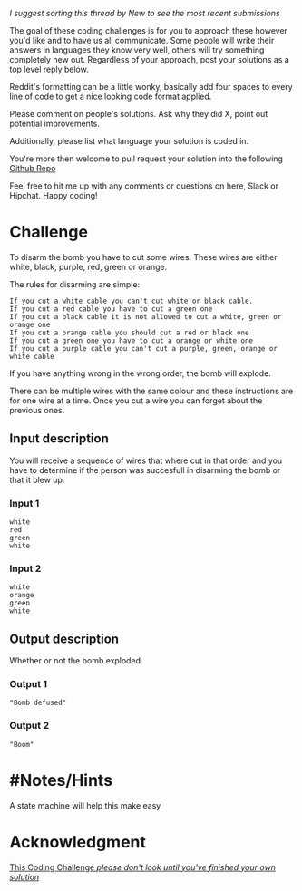 _I suggest sorting this thread by *New* to see the most recent submissions_

The goal of these coding challenges is for you to approach these however you'd like and to have us all communicate. Some people will write their answers in languages they know very well, others will try something completely new out. Regardless of your approach, post your solutions as a top level reply below.

Reddit's formatting can be a little wonky, basically add four spaces to every line of code to get a nice looking code format applied.

Please comment on people's solutions. Ask why they did X, point out potential improvements.

Additionally, please list what language your solution is coded in.

You're more then welcome to pull request your solution into the following [Github Repo](https://github.com/GregHilston/Code-Foo)

Feel free to hit me up with any comments or questions on here, Slack or Hipchat. Happy coding!

# Challenge

To disarm the bomb you have to cut some wires. These wires are either white, black, purple, red, green or orange.

The rules for disarming are simple:

    If you cut a white cable you can't cut white or black cable.
    If you cut a red cable you have to cut a green one
    If you cut a black cable it is not allowed to cut a white, green or orange one
    If you cut a orange cable you should cut a red or black one
    If you cut a green one you have to cut a orange or white one
    If you cut a purple cable you can't cut a purple, green, orange or white cable

If you have anything wrong in the wrong order, the bomb will explode. 


There can be multiple wires with the same colour and these instructions are for one wire at a time. Once you cut a wire you can forget about the previous ones. 

## Input description

You will receive a sequence of wires that where cut in that order and you have to determine if the person was succesfull in disarming the bomb or that it blew up.

### Input 1

    white
    red
    green
    white

### Input 2

    white
    orange
    green
    white

## Output description

Whether or not the bomb exploded

### Output 1

    "Bomb defused"

### Output 2

    "Boom"

# #Notes/Hints

A state machine will help this make easy

# Acknowledgment

[This Coding Challenge _please don't look until you've finished your own solution_](https://www.reddit.com/r/dailyprogrammer/comments/5e4mde/20161121_challenge_293_easy_defusing_the_bomb/)

